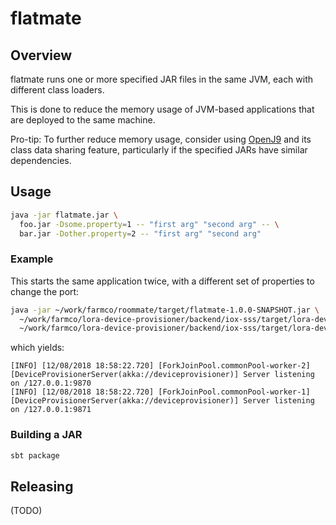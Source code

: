 # flatmate

## Overview

flatmate runs one or more specified JAR files in the same JVM, each with different class loaders.

This is done to reduce the memory usage of JVM-based applications that are deployed to the same machine.

Pro-tip: To further reduce memory usage, consider using [OpenJ9](https://www.eclipse.org/openj9/) and its class data sharing feature, particularly if the specified JARs have similar dependencies.

## Usage

```bash
java -jar flatmate.jar \
  foo.jar -Dsome.property=1 -- "first arg" "second arg" -- \
  bar.jar -Dother.property=2 -- "first arg" "second arg"
```

### Example

This starts the same application twice, with a different set of properties to change the port:

```bash
java -jar ~/work/farmco/roommate/target/flatmate-1.0.0-SNAPSHOT.jar \
  ~/work/farmco/lora-device-provisioner/backend/iox-sss/target/lora-device-provisioner-iox-sss-0.1.0-SNAPSHOT.jar -Dstreambed.http-server.bind.port=9870 -- -- \
  ~/work/farmco/lora-device-provisioner/backend/iox-sss/target/lora-device-provisioner-iox-sss-0.1.0-SNAPSHOT.jar -Dstreambed.http-server.bind.port=9871
```

which yields:

```
[INFO] [12/08/2018 18:58:22.720] [ForkJoinPool.commonPool-worker-2] [DeviceProvisionerServer(akka://deviceprovisioner)] Server listening on /127.0.0.1:9870
[INFO] [12/08/2018 18:58:22.720] [ForkJoinPool.commonPool-worker-1] [DeviceProvisionerServer(akka://deviceprovisioner)] Server listening on /127.0.0.1:9871
```

### Building a JAR

```bash
sbt package
```

## Releasing

(TODO)